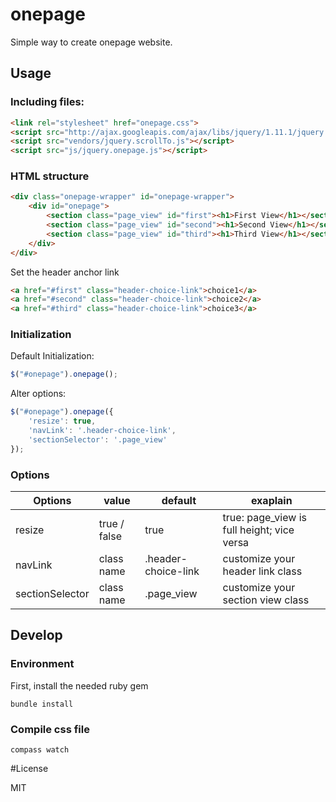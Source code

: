 # onepage

Simple way to create onepage website.

## Usage

### Including files: 

```html
<link rel="stylesheet" href="onepage.css">
<script src="http://ajax.googleapis.com/ajax/libs/jquery/1.11.1/jquery.min.js"></script>
<script src="vendors/jquery.scrollTo.js"></script>
<script src="js/jquery.onepage.js"></script>
```

### HTML structure

```html
<div class="onepage-wrapper" id="onepage-wrapper">
    <div id="onepage">
        <section class="page_view" id="first"><h1>First View</h1></section>
        <section class="page_view" id="second"><h1>Second View</h1></section>
        <section class="page_view" id="third"><h1>Third View</h1></section>
    </div>
</div>
```

Set the header anchor link

```html
<a href="#first" class="header-choice-link">choice1</a>
<a href="#second" class="header-choice-link">choice2</a>
<a href="#third" class="header-choice-link">choice3</a>
```

### Initialization
Default Initialization:

```javascript
$("#onepage").onepage();
```
Alter options:

```javascript
$("#onepage").onepage({
    'resize': true,
    'navLink': '.header-choice-link',
    'sectionSelector': '.page_view'
});
```


### Options

| Options         | value       | default             | exaplain                                   |
|-----------------|--------------|---------------------|--------------------------------------------|
| resize          | true / false | true                | true: page_view is full height; vice versa |
| navLink         | class name   | .header-choice-link | customize your header link class           |
| sectionSelector | class name   | .page_view          | customize your section view class          |
## Develop
### Environment

First, install the needed ruby gem
    
    bundle install

### Compile css file

    compass watch

    
#License

MIT
